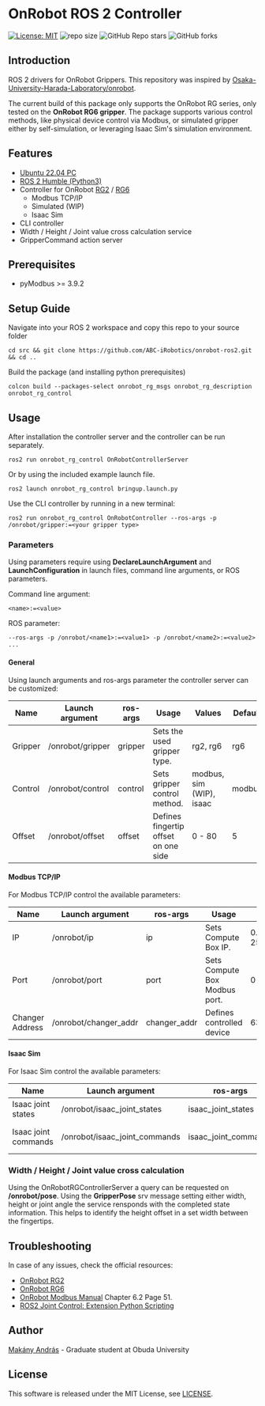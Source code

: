 # OnRobot ROS 2 Controller

[![License: MIT](https://img.shields.io/badge/License-MIT-yellow.svg)](https://opensource.org/licenses/MIT)
![repo size](https://img.shields.io/github/repo-size/ABC-iRobotics/onrobot-ros2)
![GitHub Repo stars](https://img.shields.io/github/stars/ABC-iRobotics/onrobot-ros2)
![GitHub forks](https://img.shields.io/github/forks/ABC-iRobotics/onrobot-ros2)



## Introduction
ROS 2 drivers for OnRobot Grippers.
This repository was inspired by [Osaka-University-Harada-Laboratory/onrobot](https://github.com/Osaka-University-Harada-Laboratory/onrobot).

The current build of this package only supports the OnRobot RG series, only tested on the **OnRobot RG6 gripper**. The package supports various control methods, like physical device control via Modbus, or simulated gripper either by self-simulation, or leveraging Isaac Sim's simulation environment.

## Features

- [Ubuntu 22.04 PC](https://ubuntu.com/certified/laptops?q=&limit=20&category=Laptop&vendor=Dell&vendor=HP&vendor=Lenovo&release=22.04+LTS)
- [ROS 2 Humble (Python3)](https://docs.ros.org/en/humble/Installation/Ubuntu-Install-Debs.html)
- Controller for OnRobot [RG2](https://onrobot.com/en/products/rg2-gripper) / [RG6](https://onrobot.com/en/products/rg6-gripper)
    - Modbus TCP/IP
    - Simulated (WIP)
    - Isaac Sim
- CLI controller
- Width / Height / Joint value cross calculation service
- GripperCommand action server

## Prerequisites

- pyModbus >= 3.9.2

## Setup Guide

Navigate into your ROS 2 workspace and copy this repo to your source folder
```
cd src && git clone https://github.com/ABC-iRobotics/onrobot-ros2.git && cd ..
```

Build the package (and installing python prerequisites)
```
colcon build --packages-select onrobot_rg_msgs onrobot_rg_description onrobot_rg_control
```

## Usage

After installation the controller server and the controller can be run separately.

```
ros2 run onrobot_rg_control OnRobotControllerServer
```

Or by using the included example launch file.

```
ros2 launch onrobot_rg_control bringup.launch.py
```

Use the CLI controller by running in a new terminal:

```
ros2 run onrobot_rg_control OnRobotController --ros-args -p /onrobot/gripper:=<your gripper type>
```

### Parameters

Using parameters require using __DeclareLaunchArgument__ and __LaunchConfiguration__ in launch files, command line arguments, or ROS parameters.

Command line argument:
```
<name>:=<value>
```

ROS parameter:
```
--ros-args -p /onrobot/<name1>:=<value1> -p /onrobot/<name2>:=<value2> ...
```

#### General

Using launch arguments and ros-args parameter the controller server can be customized:

| Name | Launch argument | ros-args | Usage | Values | Default |
|------|-----------------|----------|-------|--------|---------|
| Gripper | /onrobot/gripper | gripper | Sets the used gripper type. | rg2, rg6 | rg6 |
| Control | /onrobot/control | control | Sets gripper control method. | modbus, sim (WIP), isaac | modbus |
| Offset | /onrobot/offset | offset | Defines fingertip offset on one side | 0 - 80 | 5 |

#### Modbus TCP/IP

For Modbus TCP/IP control the available parameters:

| Name | Launch argument | ros-args | Usage | Values | Default |
|------|-----------------|----------|-------|--------|---------|
| IP | /onrobot/ip | ip | Sets Compute Box IP. | 0.0.0.0 - 255.255.255.255 | 192.168.1.1 |
| Port | /onrobot/port | port | Sets Compute Box Modbus port. | 0 - 65535 | 502 |
| Changer Address | /onrobot/changer_addr | changer_addr | Defines controlled device | 63 - 67 | 65 |

#### Isaac Sim

For Isaac Sim control the available parameters:

| Name | Launch argument | ros-args | Usage | Values | Default |
|------|-----------------|----------|-------|--------|---------|
| Isaac joint states | /onrobot/isaac_joint_states | isaac_joint_states | Sets joint state topic | /* | /isaac_joint_states |
| Isaac joint commands | /onrobot/isaac_joint_commands | isaac_joint_commands | Sets joint commands topic | /* | /isaac_joint_commands |


### Width / Height / Joint value cross calculation

Using the OnRobotRGControllerServer a query can be requested on __/onrobot/pose__. Using the __GripperPose__ srv message setting either width, height or joint angle the service rensponds with the completed state information. This helps to identify the height offset in a set width between the fingertips.

## Troubleshooting

In case of any issues, check the official resources:
- [OnRobot RG2](https://onrobot.com/en/products/rg2-finger-gripper)
- [OnRobot RG6](https://onrobot.com/en/products/rg6-finger-gripper)
- [OnRobot Modbus Manual](./onrobot_rg_control/onrobot_rg_control/User_Manual.pdf) Chapter 6.2 Page 51.
- [ROS2 Joint Control: Extension Python Scripting](https://docs.isaacsim.omniverse.nvidia.com/latest/ros2_tutorials/tutorial_ros2_manipulation.html)

## Author

[Makány András](https://github.com/andras-makany)  - Graduate student at Obuda University

## License

This software is released under the MIT License, see [LICENSE](./LICENSE).